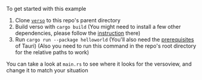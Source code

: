 To get started with this example

1. Clone [`verso`](https://github.com/versotile-org/verso) to this repo's parent directory
2. Build verso with `cargo build` (You might need to install a few other dependencies, please follow the [instruction](https://github.com/versotile-org/verso#getting-started) there)
3. Run `cargo run --package helloworld` (You'll also need the [prerequisites](https://tauri.app/start/prerequisites/) of Tauri) (Also you need to run this command in the repo's root directory for the relative paths to work)

You can take a look at `main.rs` to see where it looks for the versoview, and change it to match your situation
